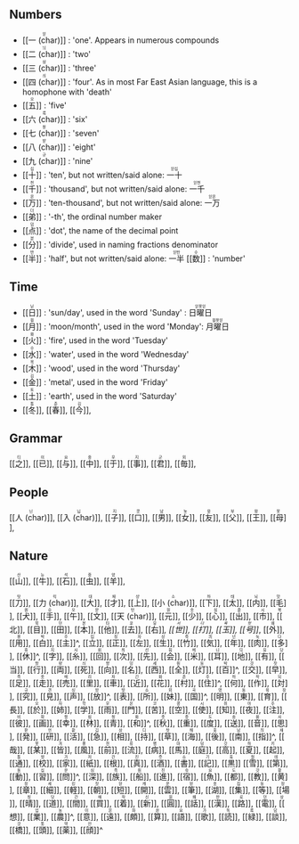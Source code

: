 ## Numbers
- <ruby>[[一 (char)]]<rt>읻</rt></ruby> : 'one'.  Appears in numerous compounds
- <ruby>[[二 (char)]]<rt>늬</rt></ruby> : 'two'
- <ruby>[[三 (char)]]<rt>삼</rt></ruby> : 'three'
- <ruby>[[四 (char)]]<rt>싀</rt></ruby> : 'four'.  As in most Far East Asian language, this is a homophone with 'death'
- <ruby>[[五]]<rt>오</rt></ruby> : 'five'
- <ruby>[[六 (char)]]<rt>룩</rt></ruby> : 'six'
- <ruby>[[七 (char)]]<rt>칟</rt></ruby> : 'seven'
- <ruby>[[八 (char)]]<rt>받</rt></ruby> : 'eight'
- <ruby>[[九 (char)]]<rt>규</rt></ruby> : 'nine' 
- <ruby>[[十]]<rt>십</rt></ruby> : 'ten', but not written/said alone: <ruby>一十<rt>읻십</rt></ruby> 
- <ruby>[[千]]<rt>천</rt></ruby> : 'thousand', but not written/said alone: <ruby>一千<rt>읻천</rt></ruby> 
- <ruby>[[万]]<rt>몬</rt></ruby> : 'ten-thousand', but not written/said alone: <ruby>一万<rt>읻몬</rt></ruby> 
- <ruby>[[弟]]<rt>더</rt></ruby> : '-th', the ordinal number maker
- <ruby>[[点]]<rt>덤</rt></ruby> : 'dot', the name of the decimal point
- <ruby>[[分]]<rt>분</rt></ruby> : 'divide', used in naming fractions denominator
- <ruby>[[半]]<rt>반</rt></ruby> : 'half', but not written/said alone: <ruby>一半<rt>읻반</rt></ruby> 
<ruby>[[数]]<rt>수</rt></ruby> : 'number'

## Time
- <ruby>[[日]]<rt>닏</rt></ruby> : 'sun/day', used in the word 'Sunday' : <ruby>日曜日<rt>읻욧읻</rt></ruby>
- <ruby>[[月]]<rt>웓</rt></ruby> : 'moon/month', used in the word 'Monday': <ruby>月曜日<rt>웓욧읻</rt></ruby>
- <ruby>[[火]]<rt>화</rt></ruby> : 'fire', used in the word 'Tuesday'
- <ruby>[[水]]<rt>수</rt></ruby> : 'water', used in the word 'Wednesday'
- <ruby>[[木]]<rt>목</rt></ruby> : 'wood', used in the word 'Thursday'
- <ruby>[[金]]<rt>김</rt></ruby> : 'metal', used in the word 'Friday'
- <ruby>[[土]]<rt>토</rt></ruby> : 'earth', used in the word 'Saturday'
- <ruby>[[冬]]<rt>통</rt></ruby>,
<ruby>[[春]]<rt>춘</rt></ruby>,
<ruby>[[今]]<rt>김</rt></ruby>,

## Grammar
<ruby>[[之]]<rt>티</rt></ruby>,
<ruby>[[已]]<rt>이</rt></ruby>,
<ruby>[[与]]<rt>요</rt></ruby>,
<ruby>[[中]]<rt>중</rt></ruby>,
<ruby>[[于]]<rt>우</rt></ruby>,
<ruby>[[事]]<rt>지</rt></ruby>,
<ruby>[[君]]<rt>군</rt></ruby>,
<ruby>[[毎]]<rt>뫼</rt></ruby>,

## People
<ruby>[[人 (char)]]<rt>닌</rt></ruby>,
<ruby>[[入 (char)]]<rt>닙</rt></ruby>,
<ruby>[[子]]<rt>지</rt></ruby>,
<ruby>[[口]]<rt>콧</rt></ruby>,
<ruby>[[男]]<rt>남</rt></ruby>,
<ruby>[[女]]<rt>뇻</rt></ruby>,
<ruby>[[友]]<rt>윳</rt></ruby>,
<ruby>[[父]]<rt>부</rt></ruby>,
<ruby>[[王]]<rt>왕</rt></ruby>,
<ruby>[[母]]<rt>못</rt></ruby>,

## Nature
<ruby>[[山]]<rt>산</rt></ruby>,
<ruby>[[牛]]<rt>뉴</rt></ruby>,
<ruby>[[石]]<rt>석</rt></ruby>,
<ruby>[[虫]]<rt>중</rt></ruby>,
<ruby>[[羊]]<rt>양</rt></ruby>,

<ruby>[[刀]]<rt>탓</rt></ruby>,
<ruby>[[力 (char)]]<rt>릭</rt></ruby>,
<ruby>[[大]]<rt>대</rt></ruby>,
<ruby>[[才]]<rt>재</rt></ruby>,
<ruby>[[上]]<rt>샹</rt></ruby>,
<ruby>[[小 (char)]]<rt>소</rt></ruby>,
<ruby>[[下]]<rt>하</rt></ruby>,
<ruby>[[太]]<rt>태</rt></ruby>,
<ruby>[[内]]<rt>뇌</rt></ruby>,
<ruby>[[毛]]<rt>맛</rt></ruby>,
<ruby>[[犬]]<rt>퀀</rt></ruby>,
<ruby>[[手]]<rt>슈</rt></ruby>,
<ruby>[[午]]<rt>오</rt></ruby>,
<ruby>[[文]]<rt>문</rt></ruby>,
<ruby>[[天 (char)]]<rt>턴</rt></ruby>,
<ruby>[[元]]<rt>원</rt></ruby>,
<ruby>[[少]]<rt>솟</rt></ruby>,
<ruby>[[心]]<rt>심</rt></ruby>,
<ruby>[[出]]<rt>춛</rt></ruby>,
<ruby>[[市]]<rt>시</rt></ruby>,
<ruby>[[北]]<rt>북</rt></ruby>,
<ruby>[[目]]<rt>묵</rt></ruby>,
<ruby>[[田]]<rt>던</rt></ruby>,
<ruby>[[本]]<rt>본</rt></ruby>,
<ruby>[[他]]<rt>타</rt></ruby>,
<ruby>[[去]]<rt>쿄</rt></ruby>,
<ruby>[[右]]<rt>유</rt></ruby>*,
<ruby>[[世]]<rt>서</rt></ruby>,
<ruby>[[打]]<rt>다</rt></ruby>,
<ruby>[[玉]]<rt>욕</rt></ruby>,
<ruby>[[号]]<rt>핫</rt></ruby>*,
<ruby>[[外]]<rt>왜</rt></ruby>,
<ruby>[[用]]<rt>용</rt></ruby>,
<ruby>[[白]]<rt>박</rt></ruby>,
<ruby>[[主]]<rt>주</rt></ruby>^,
<ruby>[[立]]<rt>립</rt></ruby>,
<ruby>[[正]]<rt>징</rt></ruby>,
<ruby>[[左]]<rt>자</rt></ruby>,
<ruby>[[生]]<rt>상</rt></ruby>,
<ruby>[[竹]]<rt>죽</rt></ruby>,
<ruby>[[気]]<rt>킈</rt></ruby>,
<ruby>[[年]]<rt>넌</rt></ruby>,
<ruby>[[肉]]<rt>눅</rt></ruby>,
<ruby>[[多]]<rt>다</rt></ruby>,
<ruby>[[休]]<rt>휴</rt></ruby>^,
<ruby>[[字]]<rt>지</rt></ruby>,
<ruby>[[糸]]<rt>사</rt></ruby>,
<ruby>[[回]]<rt>회</rt></ruby>,
<ruby>[[次]]<rt>츼</rt></ruby>,
<ruby>[[先]]<rt>선</rt></ruby>,
<ruby>[[会]]<rt>훠</rt></ruby>,
<ruby>[[米]]<rt>메</rt></ruby>,
<ruby>[[耳]]<rt>니</rt></ruby>,
<ruby>[[地]]<rt>듸</rt></ruby>,
<ruby>[[有]]<rt>유</rt></ruby>,
<ruby>[[当]]<rt>당</rt></ruby>,
<ruby>[[行]]<rt>항</rt></ruby>,
<ruby>[[両]]<rt>량</rt></ruby>,
<ruby>[[死]]<rt>싀</rt></ruby>,
<ruby>[[向]]<rt>향</rt></ruby>,
<ruby>[[名]]<rt>밍</rt></ruby>,
<ruby>[[西]]<rt>세</rt></ruby>,
<ruby>[[全]]<rt>줜</rt></ruby>,
<ruby>[[灯]]<rt>둥</rt></ruby>,
<ruby>[[百]]<rt>박</rt></ruby>^,
<ruby>[[交]]<rt>걋</rt></ruby>,
<ruby>[[早]]<rt>잣</rt></ruby>,
<ruby>[[足]]<rt>족</rt></ruby>,
<ruby>[[走]]<rt>좃</rt></ruby>,
<ruby>[[売]]<rt>매</rt></ruby>,
<ruby>[[里]]<rt>리</rt></ruby>,
<ruby>[[車]]<rt>차</rt></ruby>,
<ruby>[[近]]<rt>긴</rt></ruby>,
<ruby>[[花]]<rt>화</rt></ruby>,
<ruby>[[村]]<rt>촌</rt></ruby>,
<ruby>[[住]]<rt>주</rt></ruby>^,
<ruby>[[何]]<rt>하</rt></ruby>,
<ruby>[[作]]<rt>작</rt></ruby>,
<ruby>[[対]]<rt>되</rt></ruby>,
<ruby>[[究]]<rt>규</rt></ruby>,
<ruby>[[見]]<rt>견</rt></ruby>,
<ruby>[[声]]<rt>싱</rt></ruby>,
<ruby>[[放]]<rt>방</rt></ruby>^,
<ruby>[[表]]<rt>뱟</rt></ruby>,
<ruby>[[所]]<rt>쇼</rt></ruby>,
<ruby>[[妹]]<rt>뫼</rt></ruby>,
<ruby>[[国]]<rt>곡</rt></ruby>^,
<ruby>[[明]]<rt>명</rt></ruby>,
<ruby>[[東]]<rt>동</rt></ruby>,
<ruby>[[育]]<rt>육</rt></ruby>,
<ruby>[[長]]<rt>장</rt></ruby>,
<ruby>[[於]]<rt>오</rt></ruby>,
<ruby>[[姉]]<rt>자</rt></ruby>,
<ruby>[[学]]<rt>학</rt></ruby>,
<ruby>[[雨]]<rt>우</rt></ruby>,
<ruby>[[門]]<rt>몬</rt></ruby>,
<ruby>[[苦]]<rt>코</rt></ruby>,
<ruby>[[空]]<rt>콩</rt></ruby>,
<ruby>[[使]]<rt>시</rt></ruby>,
<ruby>[[知]]<rt>쥐</rt></ruby>,
<ruby>[[夜]]<rt>야</rt></ruby>,
<ruby>[[注]]<rt>주</rt></ruby>,
<ruby>[[彼]]<rt>비</rt></ruby>,
<ruby>[[画]]<rt>확</rt></ruby>,
<ruby>[[幸]]<rt>항</rt></ruby>,
<ruby>[[林]]<rt>림</rt></ruby>,
<ruby>[[青]]<rt>청</rt></ruby>,
<ruby>[[和]]<rt>화</rt></ruby>^,
<ruby>[[秋]]<rt>춧</rt></ruby>,
<ruby>[[重]]<rt>총</rt></ruby>,
<ruby>[[度]]<rt>도</rt></ruby>,
<ruby>[[送]]<rt>송</rt></ruby>,
<ruby>[[音]]<rt>움</rt></ruby>,
<ruby>[[思]]<rt>사</rt></ruby>,
<ruby>[[発]]<rt>팓</rt></ruby>,
<ruby>[[研]]<rt>언</rt></ruby>,
<ruby>[[活]]<rt>홛</rt></ruby>,
<ruby>[[急]]<rt>깁</rt></ruby>,
<ruby>[[相]]<rt>상</rt></ruby>,
<ruby>[[持]]<rt>디</rt></ruby>,
<ruby>[[草]]<rt>찻</rt></ruby>,
<ruby>[[海]]<rt>해</rt></ruby>,
<ruby>[[後]]<rt>홋</rt></ruby>,
<ruby>[[南]]<rt>남</rt></ruby>,
<ruby>[[指]]<rt>즤</rt></ruby>^,
<ruby>[[哉]]<rt>재</rt></ruby>,
<ruby>[[某]]<rt>못</rt></ruby>,
<ruby>[[皆]]<rt>겨</rt></ruby>,
<ruby>[[風]]<rt>풍</rt></ruby>,
<ruby>[[前]]<rt>전</rt></ruby>,
<ruby>[[流]]<rt>류</rt></ruby>,
<ruby>[[病]]<rt>병</rt></ruby>,
<ruby>[[馬]]<rt>마</rt></ruby>,
<ruby>[[庭]]<rt>덩</rt></ruby>,
<ruby>[[高]]<rt>갓</rt></ruby>,
<ruby>[[夏]]<rt>햐</rt></ruby>,
<ruby>[[起]]<rt>키</rt></ruby>,
<ruby>[[通]]<rt>통</rt></ruby>,
<ruby>[[校]]<rt>햣</rt></ruby>,
<ruby>[[家]]<rt>가</rt></ruby>,
<ruby>[[紙]]<rt>저</rt></ruby>,
<ruby>[[根]]<rt>간</rt></ruby>,
<ruby>[[真]]<rt>진</rt></ruby>,
<ruby>[[酒]]<rt>줏</rt></ruby>,
<ruby>[[書]]<rt>쇼</rt></ruby>,
<ruby>[[記]]<rt>기</rt></ruby>,
<ruby>[[黒]]<rt>훅</rt></ruby>
<ruby>[[雪]]<rt>숻</rt></ruby>,
<ruby>[[第]]<rt>데</rt></ruby>,
<ruby>[[動]]<rt>동</rt></ruby>,
<ruby>[[習]]<rt>십</rt></ruby>,
<ruby>[[問]]<rt>문</rt></ruby>^,
<ruby>[[深]]<rt>심</rt></ruby>,
<ruby>[[族]]<rt>족</rt></ruby>,
<ruby>[[船]]<rt>줜</rt></ruby>,
<ruby>[[進]]<rt>진</rt></ruby>,
<ruby>[[宿]]<rt>숙</rt></ruby>,
<ruby>[[魚]]<rt>요</rt></ruby>,
<ruby>[[都]]<rt>도</rt></ruby>,
<ruby>[[教]]<rt>걋</rt></ruby>,
<ruby>[[黄]]<rt>황</rt></ruby>,
<ruby>[[章]]<rt>장</rt></ruby>,
<ruby>[[細]]<rt>세</rt></ruby>,
<ruby>[[軽]]<rt>킹</rt></ruby>,
<ruby>[[朝]]<rt>잣</rt></ruby>,
<ruby>[[短]]<rt>돤</rt></ruby>,
<ruby>[[開]]<rt>캐</rt></ruby>,
<ruby>[[雲]]<rt>운</rt></ruby>,
<ruby>[[筆]]<rt>빋</rt></ruby>,
<ruby>[[湖]]<rt>호</rt></ruby>,
<ruby>[[集]]<rt>집</rt></ruby>,
<ruby>[[等]]<rt>둥</rt></ruby>,
<ruby>[[場]]<rt>장</rt></ruby>,
<ruby>[[晴]]<rt>칭</rt></ruby>,
<ruby>[[道]]<rt>닷</rt></ruby>,
<ruby>[[間]]<rt>간</rt></ruby>,
<ruby>[[買]]<rt>매</rt></ruby>,
<ruby>[[着]]<rt>작</rt></ruby>,
<ruby>[[新]]<rt>신</rt></ruby>,
<ruby>[[圓]]<rt>원</rt></ruby>,
<ruby>[[話]]<rt>홰</rt></ruby>,
<ruby>[[漢]]<rt>한</rt></ruby>,
<ruby>[[路]]<rt>로</rt></ruby>,
<ruby>[[電]]<rt>던</rt></ruby>,
<ruby>[[想]]<rt>상</rt></ruby>,
<ruby>[[業]]<rt>업</rt></ruby>,
<ruby>[[農]]<rt>농</rt></ruby>^,
<ruby>[[意]]<rt>이</rt></ruby>,
<ruby>[[遠]]<rt>온</rt></ruby>,
<ruby>[[頗]]<rt>파</rt></ruby>,
<ruby>[[算]]<rt>솬</rt></ruby>,
<ruby>[[語]]<rt>요</rt></ruby>,
<ruby>[[歌]]<rt>가</rt></ruby>,
<ruby>[[読]]<rt>독</rt></ruby>,
<ruby>[[緑]]<rt>록</rt></ruby>,
<ruby>[[談]]<rt>담</rt></ruby>,
<ruby>[[橋]]<rt>걋</rt></ruby>,
<ruby>[[頭]]<rt>톳</rt></ruby>,
<ruby>[[薬]]<rt>약</rt></ruby>,
<ruby>[[顔]]<rt>안</rt></ruby>^